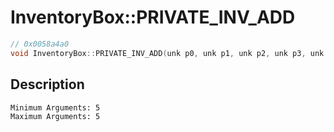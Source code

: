 # InventoryBox::PRIVATE_INV_ADD
```c
// 0x0058a4a0
void InventoryBox::PRIVATE_INV_ADD(unk p0, unk p1, unk p2, unk p3, unk p4)
```
## Description
```
Minimum Arguments: 5
Maximum Arguments: 5
```
